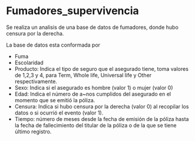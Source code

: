# Fumadores_supervivencia
 Se realiza un analisis de una base de datos de fumadores, donde hubo censura por la derecha.

La base de datos esta conformada por

* Fuma
* Escolaridad
* Producto: Indica el tipo de seguro que el asegurado
  tiene, toma valores de 1,2,3 y 4, para Term, Whole
  life, Universal life y Other respectivamente.
* Sexo: Indica si el asegurado es hombre (valor 1) o
  mujer (valor 0)
* Edad: Indica el número de a~nos cumplidos del asegurado en el momento que se emitió la póliza.
* Censura: Indica si hubo censura por la derecha (valor 0) al recopilar los datos o si ocurrió el evento
  (valor 1).
* Tiempo: número de meses desde la fecha de emisión
  de la póliza hasta la fecha de fallecimiento del titular de la póliza o de la que se tiene último registro.
